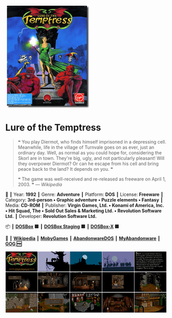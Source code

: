 ![](Thumbnail.png 'application-thumbnail')

# Lure of the Temptress

> ❝ You play Diermot, who finds himself imprisoned in a depressing cell. Meanwhile, life in the village of Turnvale goes on as ever, just an ordinary day. Well, as normal as you could hope for, considering the Skorl are in town. They're big, ugly, and not particularly pleasant! Will they overpower Diermot? Or can he escape from his cell and bring peace back to the land? It depends on you. ❞
>
> ❝ The game was well-received and re-released as freeware on April 1, 2003. ❞ — *Wikipedia*
>

📌 ┃ Year: **1992** ┃ Genre: **Adventure** ┃ Platform: **DOS** ┃ License: **Freeware** ┃ Category: **3rd-person • Graphic adventure • Puzzle elements • Fantasy** ┃ Media: **CD-ROM** ┃ Publisher: **Virgin Games, Ltd. • Konami of America, Inc. • Hit Squad, The • Sold Out Sales & Marketing Ltd. • Revolution Software Ltd.** ┃ Developer: **Revolution Software Ltd.** 

📦 ┃ **[DOSBox](https://www.dosbox.com/) 🟩** ┃ **[DOSBox Staging](https://dosbox-staging.github.io/) 🟩** ┃ **[DOSBox-X](https://dosbox-x.com/) 🟩** 

📎 ┃ **[Wikipedia](https://en.wikipedia.org/wiki/Lure_of_the_Temptress)** ┃ **[MobyGames](https://www.mobygames.com/game/1134/lure-of-the-temptress/)** ┃ **[AbandonwareDOS](https://www.abandonwaredos.com/abandonware-game.php?abandonware=Lure+of+the+Temptress&gid=1087)** ┃ **[MyAbandonware](https://www.myabandonware.com/game/lure-of-the-temptress-1ge)** ┃ **[GOG 🆓](https://www.gog.com/en/game/lure_of_the_temptress)** 

![](Montage.png 'Lure of the Temptress')

